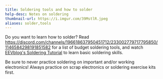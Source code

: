 ```yaml
---
title: Soldering tools and how to solder
help-desc: Notes on soldering
thumbnail-url: https://i.imgur.com/39MstlR.jpeg
aliases: solder,tools
---
```


Do you want to learn how to solder? Read https://discord.com/channels/196618637950451712/233002779717795850/1146584298191851582 for a list of budget soldering tools, and watch [EEVblog's Soldering Tutorial](https://www.youtube.com/watch?v=fYz5nIHH0iY) to learn basic soldering skills.

Be sure to never practice soldering on important and/or working electronics! Always practice on scrap electronics or soldering exercise kits first.